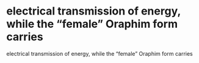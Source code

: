 # electrical transmission of energy, while the “female” Oraphim form carries

electrical transmission of energy, while the “female” Oraphim form carries